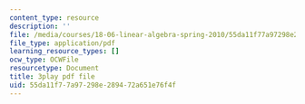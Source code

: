 ```yaml
---
content_type: resource
description: ''
file: /media/courses/18-06-linear-algebra-spring-2010/55da11f77a97298e289472a651e76f4f_2IdtqGM6KWU.pdf
file_type: application/pdf
learning_resource_types: []
ocw_type: OCWFile
resourcetype: Document
title: 3play pdf file
uid: 55da11f7-7a97-298e-2894-72a651e76f4f
---
```

